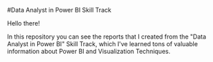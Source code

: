 #Data Analyst in Power BI Skill Track

Hello there!

In this repository you can see the reports that I created from the "Data Analyst in Power BI" Skill Track, which I've learned tons of valuable information about Power BI and Visualization Techniques.
